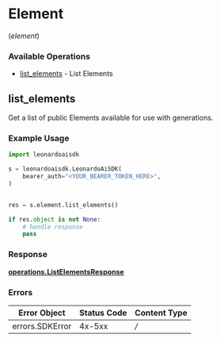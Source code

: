 # Element
(*element*)

### Available Operations

* [list_elements](#list_elements) - List Elements

## list_elements

Get a list of public Elements available for use with generations.

### Example Usage

```python
import leonardoaisdk

s = leonardoaisdk.LeonardoAiSDK(
    bearer_auth="<YOUR_BEARER_TOKEN_HERE>",
)


res = s.element.list_elements()

if res.object is not None:
    # handle response
    pass

```


### Response

**[operations.ListElementsResponse](../../models/operations/listelementsresponse.md)**
### Errors

| Error Object    | Status Code     | Content Type    |
| --------------- | --------------- | --------------- |
| errors.SDKError | 4x-5xx          | */*             |
